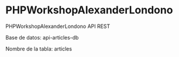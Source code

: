# PHPWorkshopAlexanderLondono
PHPWorkshopAlexanderLondono API REST 

Base de datos:
api-articles-db


Nombre de la tabla:
articles

